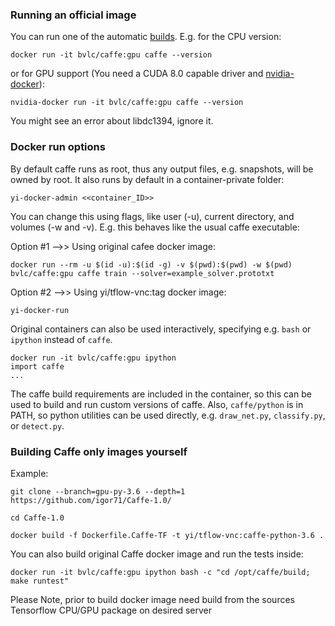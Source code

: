 
### Running an official image

You can run one of the automatic [builds](https://hub.docker.com/r/bvlc/caffe). E.g. for the CPU version:

`docker run -it bvlc/caffe:gpu caffe --version`

or for GPU support (You need a CUDA 8.0 capable driver and
[nvidia-docker](https://github.com/NVIDIA/nvidia-docker)):

`nvidia-docker run -it bvlc/caffe:gpu caffe --version`

You might see an error about libdc1394, ignore it.

### Docker run options

By default caffe runs as root, thus any output files, e.g. snapshots, will be owned
by root. It also runs by default in a container-private folder:

`yi-docker-admin <<container_ID>>`

You can change this using flags, like user (-u), current directory, and volumes (-w and -v).
E.g. this behaves like the usual caffe executable:

Option #1 -->> Using original cafee docker image:

`docker run --rm -u $(id -u):$(id -g) -v $(pwd):$(pwd) -w $(pwd) bvlc/caffe:gpu caffe train --solver=example_solver.prototxt`

Option #2 -->> Using yi/tflow-vnc:tag docker image:

`yi-docker-run`

Original containers can also be used interactively, specifying e.g. `bash` or `ipython`
instead of `caffe`.

```
docker run -it bvlc/caffe:gpu ipython
import caffe
...
```

The caffe build requirements are included in the container, so this can be used to
build and run custom versions of caffe. Also, `caffe/python` is in PATH, so python
utilities can be used directly, e.g. `draw_net.py`, `classify.py`, or `detect.py`.

### Building Caffe only images yourself

Example:
```
git clone --branch=gpu-py-3.6 --depth=1 https://github.com/igor71/Caffe-1.0/

cd Caffe-1.0

docker build -f Dockerfile.Caffe-TF -t yi/tflow-vnc:caffe-python-3.6 .
```
You can also build original Caffe docker image and run the tests inside:

`docker run -it bvlc/caffe:gpu ipython bash -c "cd /opt/caffe/build; make runtest"`

Please Note, prior to build docker image need build from the sources Tensorflow CPU/GPU package on desired server

